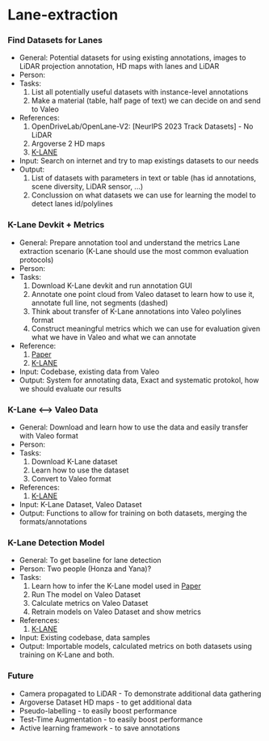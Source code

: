 # Lane-extraction

[//]: # (## Ticket Structure)

[//]: # (    - General:)

[//]: # (    - Person: )

[//]: # (    - Tasks:)

[//]: # (    - References:)

[//]: # (    - Input:)

[//]: # (    - Output:)


### Find Datasets for Lanes
- General: Potential datasets for using existing annotations,
images to LiDAR projection annotation, HD maps with lanes and LiDAR
- Person:  
- Tasks: 
    1. List all potentially useful datasets with instance-level annotations
    2. Make a material (table, half page of text) we can decide on and send to Valeo 
- References:
    1. OpenDriveLab/OpenLane-V2: [NeurIPS 2023 Track Datasets] - No LiDAR
    2. Argoverse 2 HD maps
    3. [K-LANE](https://github.com/kaist-avelab/k-lane)
- Input: Search on internet and try to map existings datasets to our needs
- Output:
    1. List of datasets with parameters in text or table (has id annotations, scene diversity, LiDAR sensor, ...)
    2. Conclussion on what datasets we can use for learning the model to detect lanes id/polylines

    

### K-Lane Devkit + Metrics
  - General: Prepare annotation tool and understand the metrics Lane extraction scenario (K-Lane should use the most common evaluation protocols)
  - Person:
  - Tasks:
    1. Download K-Lane devkit and run annotation GUI
    2. Annotate one point cloud from Valeo dataset to learn how to use it, annotate full line, not segments (dashed)
    3. Think about transfer of K-Lane annotations into Valeo polylines format
    4. Construct meaningful metrics which we can use for evaluation given what we have in Valeo and what we can annotate  
  - Reference:
    1. [Paper](https://arxiv.org/pdf/2110.11048.pdf)
    2. [K-LANE](https://github.com/kaist-avelab/k-lane)
  - Input: Codebase, existing data from Valeo
  - Output: System for annotating data, Exact and systematic protokol, how we should evaluate our results

### K-Lane <--> Valeo Data
  - General: Download and learn how to use the data and easily transfer with Valeo format
  - Person:
  - Tasks:
      1. Download K-Lane dataset
      2. Learn how to use the dataset
      3. Convert to Valeo format
  - References: 
      1. [K-LANE](https://github.com/kaist-avelab/k-lane)
  - Input: K-Lane Dataset, Valeo Dataset
  - Output: Functions to allow for training on both datasets, merging the formats/annotations 

### K-Lane Detection Model
  - General: To get baseline for lane detection
  - Person: Two people (Honza and Yana)?
  - Tasks:
      1. Learn how to infer the K-Lane model used in [Paper](https://arxiv.org/pdf/2110.11048.pdf)
      3. Run The model on Valeo Dataset 
      4. Calculate metrics on Valeo Dataset 
      5. Retrain models on Valeo Dataset and show metrics 
  - References:
      1. [K-LANE](https://github.com/kaist-avelab/k-lane)
  - Input: Existing codebase, data samples
  - Output: Importable models, calculated metrics on both datasets using training on K-Lane and both.



### Future
- Camera propagated to LiDAR - To demonstrate additional data gathering
- Argoverse Dataset HD maps - to get additional data
- Pseudo-labelling - to easily boost performance
- Test-Time Augmentation - to easily boost performance
- Active learning framework - to save annotations

